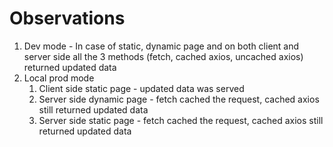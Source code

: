# Observations

1. Dev mode - In case of static, dynamic page and on both client and server side all the 3 methods (fetch, cached axios, uncached axios) returned updated data
2. Local prod mode 
   1. Client side static page - updated data was served
   2. Server side dynamic page - fetch cached the request, cached axios still returned updated data
   3. Server side static page - fetch cached the request, cached axios still returned updated data
